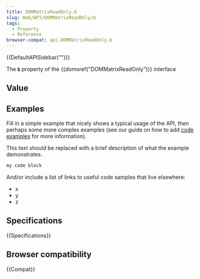 ```yaml
---
title: DOMMatrixReadOnly.b
slug: Web/API/DOMMatrixReadOnly/b
tags:
  - Property
  - Reference
browser-compat: api.DOMMatrixReadOnly.b
---
```

{{DefaultAPISidebar("")}}

The **`b`** property of the {{domxref("DOMMatrixReadOnly")}} interface 

## Value



## Examples

Fill in a simple example that nicely shows a typical usage of the API, then perhaps some more complex examples (see our guide on how to add [code examples](/en-US/docs/MDN/Contribute/Structures/Code_examples) for more information).

This text should be replaced with a brief description of what the example demonstrates.

```js
my code block
```

And/or include a list of links to useful code samples that live elsewhere:

*   x
*   y
*   z

## Specifications

{{Specifications}}

## Browser compatibility

{{Compat}}


